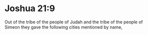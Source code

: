 # Joshua 21:9

Out of the tribe of the people of Judah and the tribe of the people of Simeon they gave the following cities mentioned by name,
